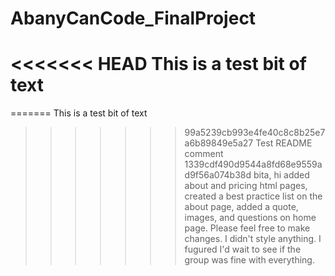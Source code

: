 # AbanyCanCode_FinalProject
<<<<<<< HEAD
This is a test bit of text
=======
=======
This is a test bit of text
>>>>>>> 99a5239cb993e4fe40c8c8b25e7a6b89849e5a27
Test README comment
>>>>>>> 1339cdf490d9544a8fd68e9559ad9f56a074b38d
bita, hi
added about and pricing html pages, created a best practice list on the about page, added a quote, images, and questions on home page. Please feel free to make changes. I didn't style anything. I fugured I'd wait to see if the group was fine with everything.